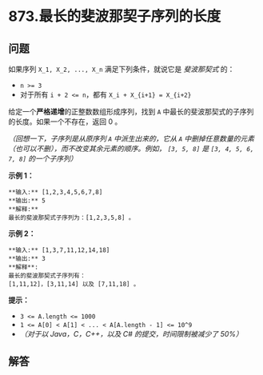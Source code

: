 # 873.最长的斐波那契子序列的长度

## 问题

如果序列 `X_1, X_2, ..., X_n` 满足下列条件，就说它是 *斐波那契式* 的：

* `n >= 3`
* 对于所有 `i + 2 <= n`，都有 `X_i + X_{i+1} = X_{i+2}`

给定一个**严格递增**的正整数数组形成序列，找到 `A` 中最长的斐波那契式的子序列的长度。如果一个不存在，返回 0 。

*（回想一下，子序列是从原序列 `A` 中派生出来的，它从 `A` 中删掉任意数量的元素（也可以不删），而不改变其余元素的顺序。例如， `[3, 5, 8]` 是 `[3, 4, 5, 6, 7, 8]` 的一个子序列）*

**示例 1：**

```
**输入:** [1,2,3,4,5,6,7,8]
**输出:** 5
**解释:**
最长的斐波那契式子序列为：[1,2,3,5,8] 。

```

**示例 2：**

```
**输入:** [1,3,7,11,12,14,18]
**输出:** 3
**解释**:
最长的斐波那契式子序列有：
[1,11,12]，[3,11,14] 以及 [7,11,18] 。

```

**提示：**

* `3 <= A.length <= 1000`
* `1 <= A[0] < A[1] < ... < A[A.length - 1] <= 10^9`
* *（对于以 Java，C，C++，以及 C# 的提交，时间限制被减少了 50%）*



## 解答

